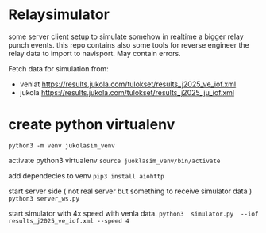 # Relaysimulator
some server client setup to simulate somehow in realtime  a bigger relay punch events. 
this repo contains also some tools for reverse engineer the relay data to import to navisport. May contain errors.  

Fetch data for simulation from: 
 - venlat https://results.jukola.com/tulokset/results_j2025_ve_iof.xml
 - jukola https://results.jukola.com/tulokset/results_j2025_ju_iof.xml

# create python virtualenv
`python3 -m venv jukolasim_venv`

activate python3 virtualenv
`source juoklasim_venv/bin/activate`

add dependecies to venv
`pip3 install aiohttp`

start server side ( not real server but something to receive simulator data ) 
`python3 server_ws.py`

start simulator with 4x speed with venla data. 
`python3  simulator.py  --iof results_j2025_ve_iof.xml --speed 4 `





